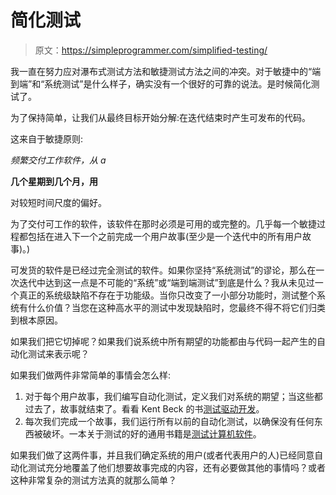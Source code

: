 # 简化测试

> 原文：<https://simpleprogrammer.com/simplified-testing/>

我一直在努力应对瀑布式测试方法和敏捷测试方法之间的冲突。对于敏捷中的“端到端”和“系统测试”是什么样子，确实没有一个很好的可靠的说法。是时候简化测试了。

为了保持简单，让我们从最终目标开始分解:在迭代结束时产生可发布的代码。

这来自于敏捷原则:

*频繁交付工作软件，从 a*

**几个星期到几个月，用**

对较短时间尺度的偏好。

为了交付可工作的软件，该软件在那时必须是可用的或完整的。几乎每一个敏捷过程都包括在进入下一个之前完成一个用户故事(至少是一个迭代中的所有用户故事)。)

可发货的软件是已经过完全测试的软件。如果你坚持“系统测试”的谬论，那么在一次迭代中达到这一点是不可能的“系统”或“端到端测试”到底是什么？我从未见过一个真正的系统级缺陷不存在于功能级。当你只改变了一小部分功能时，测试整个系统有什么价值？当您在这种高水平的测试中发现缺陷时，您最终不得不将它们归类到根本原因。

如果我们把它切掉呢？如果我们说系统中所有期望的功能都由与代码一起产生的自动化测试来表示呢？

如果我们做两件非常简单的事情会怎么样:

1.  对于每个用户故事，我们编写自动化测试，定义我们对系统的期望；当这些都过去了，故事就结束了。看看 Kent Beck 的书[测试驱动开发](http://www.amazon.com/gp/product/0321146530/ref=as_li_ss_tl?ie=UTF8&camp=1789&creative=390957&creativeASIN=0321146530&linkCode=as2&tag=makithecompsi-20)。
2.  每次我们完成一个故事，我们运行所有以前的自动化测试，以确保没有任何东西被破坏。一本关于测试的好的通用书籍是[测试计算机软件](http://www.amazon.com/gp/product/B000S1LVEU/ref=as_li_ss_tl?ie=UTF8&camp=1789&creative=390957&creativeASIN=B000S1LVEU&linkCode=as2&tag=makithecompsi-20)。

如果我们做了这两件事，并且我们确定系统的用户(或者代表用户的人)已经同意自动化测试充分地覆盖了他们想要故事完成的内容，还有必要做其他的事情吗？或者这种非常复杂的测试方法真的就那么简单？